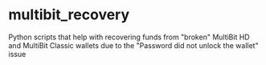 # multibit_recovery
Python scripts that help with recovering funds from "broken" MultiBit HD and MultiBit Classic wallets due to the "Password did not unlock the wallet" issue
